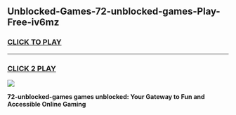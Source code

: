 
## Unblocked-Games-72-unblocked-games-Play-Free-iv6mz
<h3>
<a href="https://premium76.site?title=72-unblocked-games&ref=19M">CLICK TO PLAY</a></h3>
<hr>

<h3>
<a href="https://premium76.site?title=72-unblocked-games&ref=19M">CLICK 2 PLAY</a>
  
</h3>

<a href="https://premium76.site?title=72-unblocked-games&ref=19M"><img src="https://clearcache.store/games.png"></a>


**72-unblocked-games games unblocked: Your Gateway to Fun and Accessible Online Gaming**
